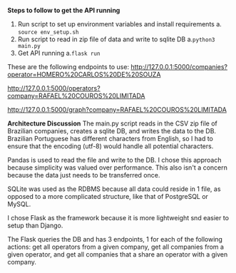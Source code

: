 **Steps to follow to get the API running**
1. Run script to set up environment variables and install requirements
a. `source env_setup.sh`
2. Run script to read in zip file of data and write to sqlite DB 
           a.`python3 main.py`
3. Get API running
              a.`flask run`

These are the following endpoints to use:
http://127.0.0.1:5000/companies?operator=HOMERO%20CARLOS%20DE%20SOUZA

http://127.0.0.1:5000/operators?company=RAFAEL%20COUROS%20LIMITADA

http://127.0.0.1:5000/graph?company=RAFAEL%20COUROS%20LIMITADA

**Architecture Discussion**
The main.py script reads in the CSV zip file of Brazilian companies, creates a sqlite DB, 
and writes the data to the DB. Brazilian Portuguese has different characters from English, so I had to
ensure that the encoding (utf-8) would handle all potential characters.

Pandas is used to read the file and write to the DB. I chose this approach because simplicity was valued over
performance. This also isn't a concern because the data just
needs to be transferred once.

SQLite was used as the RDBMS because all data could reside in 1 file, as opposed to a more complicated structure, like that of PostgreSQL or MySQL.

I chose Flask as the framework because it is more lightweight snd easier to setup than Django.

The Flask queries the DB and has 3 endpoints, 1 for each of the following actions:
get all operators from a given company,
get all companies from a given operator,
and get all companies that a share an operator with a given company.
